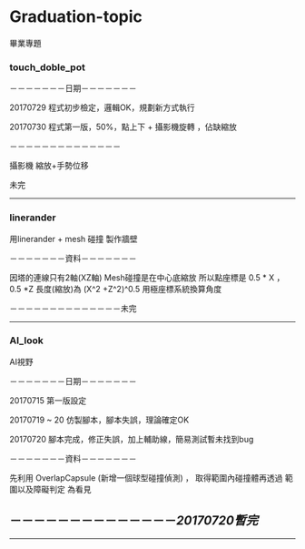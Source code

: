 # Graduation-topic
畢業專題

### touch_doble_pot
－－－－－－－日期－－－－－－－

20170729 程式初步檢定，邏輯OK，規劃新方式執行

20170730 程式第一版，50%，點上下 + 攝影機旋轉 ，佔缺縮放

－－－－－－－－－－－－－－

攝影機 縮放+手勢位移

未完
***

### linerander
用linerander + mesh 碰撞 製作牆壁

－－－－－－－資料－－－－－－－

因塔的連線只有2軸(XZ軸)
Mesh碰撞是在中心底縮放
所以點座標是
0.5 * X ， 0.5 *Z
長度(縮放)為 (X^2 +Z^2)^0.5
用極座標系統換算角度

－－－－－－－－－－－－－－未完
***

### AI_look 
AI視野 

－－－－－－－日期－－－－－－－

20170715 第一版設定

20170719 ~ 20 仿製腳本，腳本失誤，理論確定OK

20170720 腳本完成，修正失誤，加上輔助線，簡易測試暫未找到bug

－－－－－－－資料－－－－－－－

先利用 OverlapCapsule (新增一個球型碰撞偵測) ， 取得範圍內碰撞體再透過 範圍以及障礙判定 為看見

## －－－－－－－－－－－－－－_**20170720暫完**_
***

